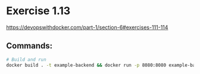# Exercise 1.13
https://devopswithdocker.com/part-1/section-6#exercises-111-114

## Commands:
``` bash
# Build and run
docker build . -t example-backend && docker run -p 8080:8080 example-backend
```